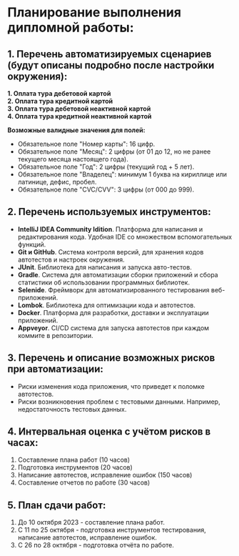# Планирование выполнения дипломной работы:

## 1. Перечень автоматизируемых сценариев (будут описаны подробно после настройки окружения):
**1. Оплата тура дебетовой картой** \
**2. Оплата тура кредитной картой** \
**3. Оплата тура дебетовой неактивной картой** \
**4. Оплата тура кредитной неактивной картой** 

**Возможные валидные значения для полей:**
   - Обязательное поле "Номер карты": 16 цифр.
   - Обязательное поле "Месяц": 2 цифры (от 01 до 12, но не ранее текущего месяца настоящего года).
   - Обязательное поле "Год": 2 цифры (текущий год + 5 лет).
   - Обязательное поле "Владелец": минимум 1 буква на кириллице или латинице, дефис, пробел.
   - Обязательное поле "CVC/CVV": 3 цифры (от 000 до 999).

## 2. Перечень используемых инструментов:
* **IntelliJ IDEA Community Idition**. Платформа для написания и редактирования кода. Удобная IDE со множеством вспомогательных функций.
* **Git и GitHub**. Система контроля версий, для хранения кодов автотестов и настроек окружения.
* **JUnit**. Библиотека для написания и запуска авто-тестов.
* **Gradle**. Система для автоматизации сборки приложений и сбора статистики об использовании программных библиотек.
* **Selenide**. Фреймворк для автоматизированного тестирования веб-приложений.
* **Lombok**. Библиотека для оптимизации кода и автотестов.
* **Docker**. Платформа для разработки, доставки и эксплуатации приложений.
* **Appveyor**. CI/CD система для запуска автотестов при каждом коммите в репозитории.

## 3. Перечень и описание возможных рисков при автоматизации:
* Риски изменения кода приложения, что приведет к поломке автотестов.
* Риски возникновения проблем с тестовыми данными. Например, недостаточность тестовых данных.

## 4. Интервальная оценка с учётом рисков в часах:
1. Составление плана работ (10 часов)
2. Подготовка инструментов (20 часов)
3. Написание автотестов, исправление ошибок (150 часов)
4. Составление отчетов по работе (30 часов)

## 5. План сдачи работ:
1. До 10 октября 2023 - составление плана работ.
2. С 11 по 25 октября - подготовка инструментов тестирования, написание автотестов, исправление ошибок.
3. С 26 по 28 октября - подготовка отчёта по работе.
